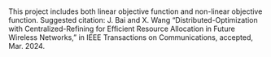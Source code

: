 # 
This project includes both linear objective function and non-linear objective function. 
Suggested citation:
J. Bai and X. Wang “Distributed-Optimization with Centralized-Refining for Efficient Resource Allocation in Future Wireless Networks,” in IEEE Transactions on Communications, accepted, Mar. 2024.
